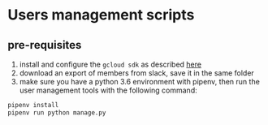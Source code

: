 # Users management scripts

## pre-requisites

1. install and configure the `gcloud sdk` as described [here](https://cloud.google.com/sdk/docs/quickstart-macos)
2. download an export of members from slack, save it in the same folder
3. make sure you have a python 3.6 environment with pipenv, then run the user management tools with the following command:

```bash
pipenv install
pipenv run python manage.py
```
